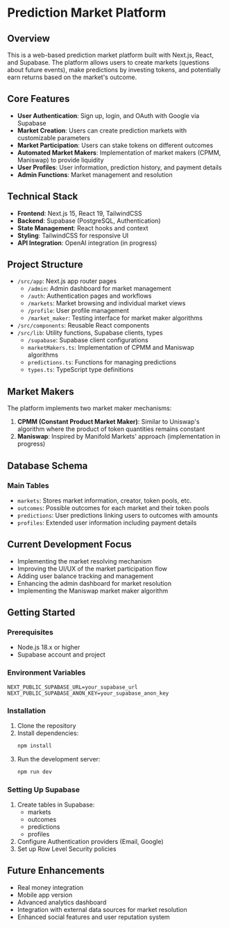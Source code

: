 # Prediction Market Platform

## Overview

This is a web-based prediction market platform built with Next.js, React, and Supabase. The platform allows users to create markets (questions about future events), make predictions by investing tokens, and potentially earn returns based on the market's outcome.

## Core Features

- **User Authentication**: Sign up, login, and OAuth with Google via Supabase
- **Market Creation**: Users can create prediction markets with customizable parameters
- **Market Participation**: Users can stake tokens on different outcomes
- **Automated Market Makers**: Implementation of market makers (CPMM, Maniswap) to provide liquidity
- **User Profiles**: User information, prediction history, and payment details
- **Admin Functions**: Market management and resolution

## Technical Stack

- **Frontend**: Next.js 15, React 19, TailwindCSS
- **Backend**: Supabase (PostgreSQL, Authentication)
- **State Management**: React hooks and context
- **Styling**: TailwindCSS for responsive UI
- **API Integration**: OpenAI integration (in progress)

## Project Structure

- `/src/app`: Next.js app router pages
  - `/admin`: Admin dashboard for market management
  - `/auth`: Authentication pages and workflows
  - `/markets`: Market browsing and individual market views
  - `/profile`: User profile management
  - `/market_maker`: Testing interface for market maker algorithms
- `/src/components`: Reusable React components
- `/src/lib`: Utility functions, Supabase clients, types
  - `/supabase`: Supabase client configurations
  - `marketMakers.ts`: Implementation of CPMM and Maniswap algorithms
  - `predictions.ts`: Functions for managing predictions
  - `types.ts`: TypeScript type definitions

## Market Makers

The platform implements two market maker mechanisms:

1. **CPMM (Constant Product Market Maker)**: Similar to Uniswap's algorithm where the product of token quantities remains constant
2. **Maniswap**: Inspired by Manifold Markets' approach (implementation in progress)

## Database Schema

### Main Tables

- `markets`: Stores market information, creator, token pools, etc.
- `outcomes`: Possible outcomes for each market and their token pools
- `predictions`: User predictions linking users to outcomes with amounts
- `profiles`: Extended user information including payment details

## Current Development Focus

- Implementing the market resolving mechanism
- Improving the UI/UX of the market participation flow
- Adding user balance tracking and management
- Enhancing the admin dashboard for market resolution
- Implementing the Maniswap market maker algorithm

## Getting Started

### Prerequisites

- Node.js 18.x or higher
- Supabase account and project

### Environment Variables

```
NEXT_PUBLIC_SUPABASE_URL=your_supabase_url
NEXT_PUBLIC_SUPABASE_ANON_KEY=your_supabase_anon_key
```

### Installation

1. Clone the repository
2. Install dependencies:
   ```bash
   npm install
   ```
3. Run the development server:
   ```bash
   npm run dev
   ```

### Setting Up Supabase

1. Create tables in Supabase:
   - markets
   - outcomes
   - predictions
   - profiles
2. Configure Authentication providers (Email, Google)
3. Set up Row Level Security policies

## Future Enhancements

- Real money integration
- Mobile app version
- Advanced analytics dashboard
- Integration with external data sources for market resolution
- Enhanced social features and user reputation system